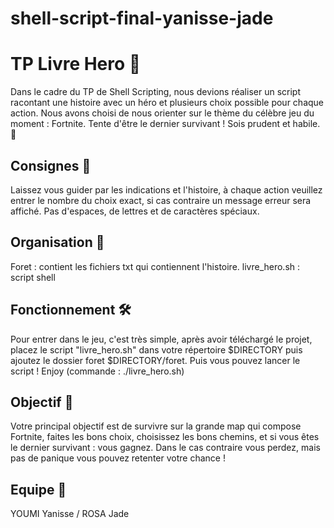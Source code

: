 # shell-script-final-yanisse-jade

# TP Livre Hero 🤠

Dans le cadre du TP de Shell Scripting, nous devions réaliser un script racontant une histoire avec un héro et plusieurs choix possible pour chaque action.
Nous avons choisi de nous orienter sur le thème du célèbre jeu du moment : Fortnite.
Tente d'être le dernier survivant ! Sois prudent et habile. 🔫

## Consignes 📃 

Laissez vous guider par les indications et l'histoire, à chaque action veuillez entrer le nombre du choix exact, si cas contraire un message erreur sera affiché.
Pas d'espaces, de lettres et de caractères spéciaux.

## Organisation 🎡

Foret : contient les fichiers txt qui contiennent l'histoire.
livre_hero.sh : script shell

## Fonctionnement 🛠

Pour entrer dans le jeu, c'est très simple, après avoir téléchargé le projet, placez le script "livre_hero.sh" dans votre répertoire $DIRECTORY puis ajoutez le dossier foret $DIRECTORY/foret.
Puis vous pouvez lancer le script ! Enjoy (commande : ./livre_hero.sh)

## Objectif 🎯

Votre principal objectif est de survivre sur la grande map qui compose Fortnite, faites les bons choix, choisissez les bons chemins, et si vous êtes le dernier survivant : vous gagnez.
Dans le cas contraire vous perdez, mais pas de panique vous pouvez retenter votre chance !

## Equipe 👥

YOUMI Yanisse /
ROSA Jade